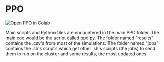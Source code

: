 # PPO
[![Open PPO in Colab](https://colab.research.google.com/assets/colab-badge.svg)](https://colab.research.google.com/github/JordiSalaJuarez/PPO/blob/main/getting_started_ppo.ipynb)<br>

Main scripts and Python files are encountered in the main PPO folder.
The main coe would be the script called ppo.py.
The folder named "results" contains the .csv's from most of the simulations.
The folder named "jobs" contains the .sh's scripts which get other .sh's scripts (the jobs) to send them to run on the cluster and some results, the most updated ones.
